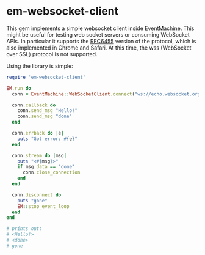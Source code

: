 # em-websocket-client

This gem implements a simple websocket client inside EventMachine.
This might be useful for testing web socket servers or consuming
WebSocket APIs. In particular it supports the
[RFC6455](http://tools.ietf.org/html/rfc6455)
version of the protocol, which is also implemented in Chrome and
Safari. At this time, the wss (WebSocket over SSL) protocol is not
supported.

Using the library is simple:

```ruby
require 'em-websocket-client'

EM.run do
  conn = EventMachine::WebSocketClient.connect("ws://echo.websocket.org/")

  conn.callback do
    conn.send_msg "Hello!"
    conn.send_msg "done"
  end

  conn.errback do |e|
    puts "Got error: #{e}"
  end

  conn.stream do |msg|
    puts "<#{msg}>"
    if msg.data == "done"
      conn.close_connection
    end
  end

  conn.disconnect do
    puts "gone"
    EM::stop_event_loop
  end
end

# prints out:
# <Hello!>
# <done>
# gone
```
